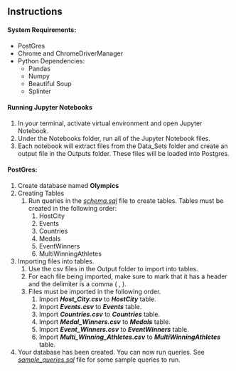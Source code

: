 ## Instructions

#### System Requirements:

* PostGres
* Chrome and ChromeDriverManager
* Python Dependencies:
  * Pandas
  * Numpy
  * Beautiful Soup
  * Splinter



#### Running Jupyter Notebooks

1. In your terminal, activate virtual environment and open Jupyter Notebook.
2. Under the Notebooks folder, run all of the Jupyter Notebook files.
3. Each notebook will extract files from the Data_Sets folder and create an output file in the Outputs folder.  These files will be loaded into Postgres.



#### PostGres:

1. Create database named **Olympics**
2. Creating Tables
   1. Run queries in the *[schema.sql](https://github.com/sammyschapps87/Data_Olympics_proj_2/blob/main/schema.sql)* file to create tables.  Tables must be created in the following order:
      1. HostCity
      2. Events
      3. Countries
      4. Medals
      5. EventWinners
      6. MultiWinningAthletes
3. Importing files into tables.
   1. Use the csv files in the Output folder to import into tables.
   2. For each file being imported, make sure to mark that it has a header and the delimiter is a comma ( , ).
   3. Files must be imported in the following order.
      1. Import ***Host_City.csv*** to ***HostCity*** table.
      2. Import ***Events.csv*** to ***Events*** table.
      3. Import ***Countries.csv*** to ***Countries*** table.
      4. Import ***Medal_Winners.csv*** to ***Medals*** table.
      5. Import ***Event_Winners.csv*** to ***EventWinners*** table.
      6. Import ***Multi_Winning_Athletes.csv*** to ***MultiWinningAthletes*** table.
4. Your database has been created.  You can now run queries.  See *[sample_queries.sql](https://github.com/sammyschapps87/Data_Olympics_proj_2/blob/main/sample_queries.sql)* file for some sample queries to run.

